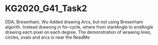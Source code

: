 # KG2020_G41_Task2
 DDA, Bresenham, Wu
Added drawing Arcs, but not using Bresenham algorith. Instead drawong in for-cycle, where from startAngle to endAngle drawing each pixel on each degree.
The demonstration of wrawing lines, circles, ovals and arcs is near the ReadMe
